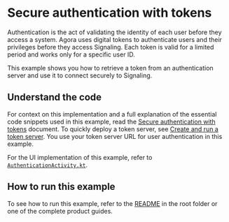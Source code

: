# Secure authentication with tokens

Authentication is the act of validating the identity of each user before they access a system. Agora uses digital tokens to authenticate users and their privileges before they access Signaling. Each token is valid for a limited period and works only for a specific user ID. 

This example shows you how to retrieve a token from an authentication server and use it to connect securely to Signaling. 

## Understand the code

For context on this implementation and a full explanation of the essential code snippets used in this example, read the [Secure authentication with tokens](https://docs-staging-git-milestone-22-signalling-211-agora-gdxe.vercel.app/en/signaling/get-started/authentication-workflow?platform=web) document. 
To quickly deploy a token server, see [Create and run a token server](https://docs-staging-git-milestone-22-signalling-211-agora-gdxe.vercel.app/en/signaling/get-started/authentication-workflow?platform=web#create-and-run-a-token-server). You use your token server URL for user authentication in this example.

For the UI implementation of this example, refer to [`AuthenticationActivity.kt`](../signaling-reference-app/app/src/main/java/io/agora/signaling_reference_app/AuthenticationActivity.kt).

## How to run this example

To see how to run this example, refer to the [README](../README.md) in the root folder or one of the complete product guides.
